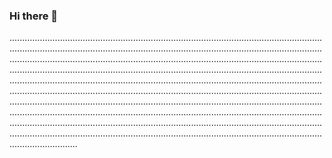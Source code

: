 ### Hi there 👋

...................................................................................................................................................................................................................................................................................................................................................................................................................................................................................................................................................................................................................................................................................................................................................................................................................................................................................................................................................................................................................................................................................................................................................................................................................................................................................................................